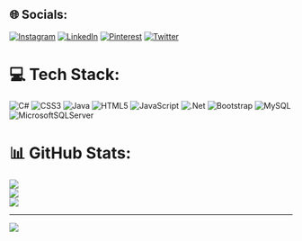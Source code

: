 
## 🌐 Socials:
[![Instagram](https://img.shields.io/badge/Instagram-%23E4405F.svg?logo=Instagram&logoColor=white)](https://www.instagram.com/soumyadeepbanerjee2001/) [![LinkedIn](https://img.shields.io/badge/LinkedIn-%230077B5.svg?logo=linkedin&logoColor=white)](https://www.linkedin.com/in/soumyadeepb2001/) [![Pinterest](https://img.shields.io/badge/Pinterest-%23E60023.svg?logo=Pinterest&logoColor=white)](https://in.pinterest.com/SoumyadeepB2001/) [![Twitter](https://img.shields.io/badge/Twitter-%231DA1F2.svg?logo=Twitter&logoColor=white)](https://twitter.com/SoumyadeepB2001) 

# 💻 Tech Stack:
![C#](https://img.shields.io/badge/c%23-%23239120.svg?style=for-the-badge&logo=c-sharp&logoColor=white) ![CSS3](https://img.shields.io/badge/css3-%231572B6.svg?style=for-the-badge&logo=css3&logoColor=white) ![Java](https://img.shields.io/badge/java-%23ED8B00.svg?style=for-the-badge&logo=java&logoColor=white) ![HTML5](https://img.shields.io/badge/html5-%23E34F26.svg?style=for-the-badge&logo=html5&logoColor=white) ![JavaScript](https://img.shields.io/badge/javascript-%23323330.svg?style=for-the-badge&logo=javascript&logoColor=%23F7DF1E) ![.Net](https://img.shields.io/badge/.NET-5C2D91?style=for-the-badge&logo=.net&logoColor=white) ![Bootstrap](https://img.shields.io/badge/bootstrap-%23563D7C.svg?style=for-the-badge&logo=bootstrap&logoColor=white) ![MySQL](https://img.shields.io/badge/mysql-%2300f.svg?style=for-the-badge&logo=mysql&logoColor=white) ![MicrosoftSQLServer](https://img.shields.io/badge/Microsoft%20SQL%20Sever-CC2927?style=for-the-badge&logo=microsoft%20sql%20server&logoColor=white)
# 📊 GitHub Stats:
![](https://github-readme-stats.vercel.app/api?username=SoumyadeepB2001&theme=gotham&hide_border=false&include_all_commits=true&count_private=true)<br/>
![](https://github-readme-streak-stats.herokuapp.com/?user=SoumyadeepB2001&theme=gotham&hide_border=false)<br/>
![](https://github-readme-stats.vercel.app/api/top-langs/?username=SoumyadeepB2001&theme=gotham&hide_border=false&include_all_commits=true&count_private=true&layout=compact)

---
[![](https://visitcount.itsvg.in/api?id=SoumyadeepB2001&icon=0&color=0)](https://visitcount.itsvg.in)

<!-- Proudly created with GPRM ( https://gprm.itsvg.in ) -->
